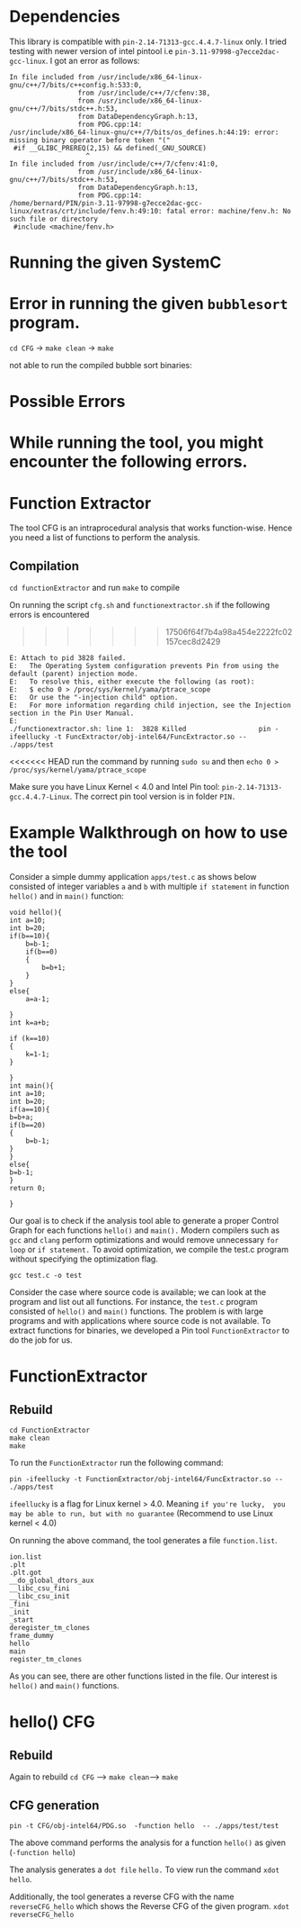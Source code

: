 
# Dependencies


This library is compatible with `pin-2.14-71313-gcc.4.4.7-linux` only. I tried testing with newer version of intel pintool i.e `pin-3.11-97998-g7ecce2dac-gcc-linux`. I got an error as follows: 

```
In file included from /usr/include/x86_64-linux-gnu/c++/7/bits/c++config.h:533:0,
                 from /usr/include/c++/7/cfenv:38,
                 from /usr/include/x86_64-linux-gnu/c++/7/bits/stdc++.h:53,
                 from DataDependencyGraph.h:13,
                 from PDG.cpp:14:
/usr/include/x86_64-linux-gnu/c++/7/bits/os_defines.h:44:19: error: missing binary operator before token "("
 #if __GLIBC_PREREQ(2,15) && defined(_GNU_SOURCE)
                   ^
In file included from /usr/include/c++/7/cfenv:41:0,
                 from /usr/include/x86_64-linux-gnu/c++/7/bits/stdc++.h:53,
                 from DataDependencyGraph.h:13,
                 from PDG.cpp:14:
/home/bernard/PIN/pin-3.11-97998-g7ecce2dac-gcc-linux/extras/crt/include/fenv.h:49:10: fatal error: machine/fenv.h: No such file or directory
 #include <machine/fenv.h>
```

# Running the given SystemC

Error in running the given `bubblesort`  program. 
=======
`cd CFG` -> `make clean` -> `make`

not able to run the compiled bubble sort binaries: 

# Possible Errors
While running the tool, you might encounter the following errors. 
=======
# Function Extractor
The tool CFG is an intraprocedural analysis that works function-wise. Hence you need a list of functions to perform the analysis. 

## Compilation 
`cd functionExtractor` and run `make` to compile

On running the script `cfg.sh` and `functionextractor.sh` if the following errors is encountered
>>>>>>> 17506f64f7b4a98a454e2222fc02157cec8d2429

```
E: Attach to pid 3828 failed. 
E:   The Operating System configuration prevents Pin from using the default (parent) injection mode.
E:   To resolve this, either execute the following (as root):
E:   $ echo 0 > /proc/sys/kernel/yama/ptrace_scope
E:   Or use the "-injection child" option.
E:   For more information regarding child injection, see the Injection section in the Pin User Manual.
E: 
./functionextractor.sh: line 1:  3828 Killed                  pin -ifeellucky -t FuncExtractor/obj-intel64/FuncExtractor.so -- ./apps/test
```
<<<<<<< HEAD
run the command by running `sudo su` and then `echo 0 > /proc/sys/kernel/yama/ptrace_scope`

Make sure you have Linux Kernel < 4.0 and Intel Pin tool: `pin-2.14-71313-gcc.4.4.7-Linux`. The correct pin tool version is in folder `PIN.`


# Example Walkthrough on how to use the tool

Consider a simple dummy application `apps/test.c` as shows below consisted of integer variables `a` and `b` with  multiple `if statement` in function `hello()` and in `main()` function: 
```
void hello(){
int a=10;
int b=20;
if(b==10){
    b=b-1;
    if(b==0)
    {
        b=b+1;
    }
}
else{
    a=a-1;
    
}
int k=a+b;

if (k==10)
{
    k=1-1;
}

}
int main(){
int a=10;
int b=20;
if(a==10){
b=b+a;
if(b==20)
{
    b=b-1;
}
}
else{
b=b-1;
}
return 0;

}
``` 
Our goal is to check if the analysis tool able to generate a proper Control Graph for each functions `hello()` and `main().` Modern compilers such as `gcc` and `clang` perform optimizations and would remove unnecessary `for loop` or `if statement.` To avoid optimization, we compile the test.c program without specifying the optimization flag. 

`gcc test.c -o test`

Consider the case where source code is available; we can look at the program and list out all functions. For instance, the `test.c` program consisted of `hello()` and `main()` functions. The problem is with large programs and with applications where source code is not available. To extract functions for binaries, we developed a Pin tool `FunctionExtractor` to do the job for us.

# FunctionExtractor

## Rebuild 
```
cd FunctionExtractor
make clean 
make
```

To run the `FunctionExtractor` run the following command:
```
pin -ifeellucky -t FunctionExtractor/obj-intel64/FuncExtractor.so -- ./apps/test 
```

`ifeellucky` is a flag for Linux kernel > 4.0. Meaning `if you're lucky,  you may be able to run, but with no guarantee` (Recommend to use Linux kernel < 4.0)

On running the above command, the tool generates a file `function.list`. 

```
ion.list 
.plt
.plt.got
__do_global_dtors_aux
__libc_csu_fini
__libc_csu_init
_fini
_init
_start
deregister_tm_clones
frame_dummy
hello
main
register_tm_clones

```

As you can see, there are other functions listed in the file. Our interest is `hello()` and `main()` functions. 


# hello() CFG 

## Rebuild 

Again to rebuild `cd CFG` --> `make clean`--> `make`

## CFG generation

```
pin -t CFG/obj-intel64/PDG.so  -function hello  -- ./apps/test/test

```
The above command performs the analysis for a function `hello()` as given (`-function hello`)

The analysis generates a `dot file` `hello.` To view run the command `xdot hello`. 

Additionally, the tool generates a reverse CFG with the name `reverseCFG_hello` which shows the Reverse CFG of the given program.
`xdot reverseCFG_hello`





